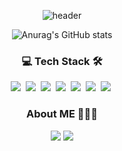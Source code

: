 
<div align="center" style="text-align:center">

 ![header](https://capsule-render.vercel.app/api?type=waving&color=0:b388ff,100:a82da8&height=180&section=header&text=Charles&desc=Welcome%20in%20My%20GitHub&fontSize=80&fontColor=d6ace6&animation=fadeIn&descAlignY=70)
 
</div>

<div align="center" style="text-align:center">
 
 ![Anurag's GitHub stats](https://github-readme-stats.vercel.app/api?username=KwonCheulJin&show_icons=true&theme=dracula)

</div>
 
 <h3 align=center>💻 Tech Stack 🛠</h3>

 <p align=center>
  <img src="https://img.shields.io/badge/Java-007396?style=plastic&logo=Java&logoColor=white"/></a>&nbsp 
  <img src="https://img.shields.io/badge/Spring-6DB33F?style=plastic&logo=Spring&logoColor=white"/></a>&nbsp
  <img src="https://img.shields.io/badge/Spring Boot-6DB33F?style=plastic&logo=Spring Boot&logoColor=white"/></a>&nbsp
  <img src="https://img.shields.io/badge/JavaScript-F7DF1E?style=plastic&logo=JavaScript&logoColor=white"/></a>&nbsp
  <img src="https://img.shields.io/badge/CSS3-1572B6?style=plastic&logo=CSS3&logoColor=white"/></a>&nbsp
  <img src="https://img.shields.io/badge/MariaDB-003545?style=plastic&logo=MariaDB&logoColor=white"/></a>&nbsp
  <img src="https://img.shields.io/badge/MySQL-4479A1?style=plastic&logo=MySQL&logoColor=white"/></a>&nbsp
 </p>
  
 <h3 align=center>About ME 🧗🏻‍♀️</h3>
 
 <p align=center>
 <a href="https://www.devkcj.com/"><img src="https://img.shields.io/badge/My tech blog-000000?style=for-the-badge&logo=GitHub&logoColor=white&link=https://www.devkcj.com/"/></a> 
 <a href="mailto:chkftm12@gmail.com"><img src="https://img.shields.io/badge/Gmail-EA4335?style=for-the-badge&logo=Gmail&logoColor=white&link=mailto:chkftm12@gmail.com"/></a>
</p>
<!--
**KwonCheulJin/KwonCheulJin** is a ✨ _special_ ✨ repository because its `README.md` (this file) appears on your GitHub profile.

Here are some ideas to get you started:

- 🔭 I’m currently working on ...
- 🌱 I’m currently learning ...
- 👯 I’m looking to collaborate on ...
- 🤔 I’m looking for help with ...
- 💬 Ask me about ...
- 📫 How to reach me: ...
- 😄 Pronouns: ...
- ⚡ Fun fact: ...
-->
